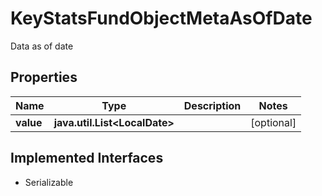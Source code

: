 

# KeyStatsFundObjectMetaAsOfDate

Data as of date

## Properties

Name | Type | Description | Notes
------------ | ------------- | ------------- | -------------
**value** | **java.util.List&lt;LocalDate&gt;** |  |  [optional]


## Implemented Interfaces

* Serializable


